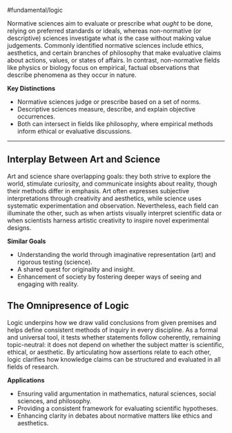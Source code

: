 #fundamental/logic 

Normative sciences aim to evaluate or prescribe what *ought* to be done, relying on preferred standards or ideals, whereas non-normative (or descriptive) sciences investigate what *is* the case without making value judgements. Commonly identified normative sciences include ethics, aesthetics, and certain branches of philosophy that make evaluative claims about actions, values, or states of affairs. In contrast, non-normative fields like physics or biology focus on empirical, factual observations that describe phenomena as they occur in nature.

**Key Distinctions**  
- Normative sciences judge or prescribe based on a set of norms.  
- Descriptive sciences measure, describe, and explain objective occurrences.  
- Both can intersect in fields like philosophy, where empirical methods inform ethical or evaluative discussions.

---

## Interplay Between Art and Science

Art and science share overlapping goals: they both strive to explore the world, stimulate curiosity, and communicate insights about reality, though their methods differ in emphasis. Art often expresses subjective interpretations through creativity and aesthetics, while science uses systematic experimentation and observation. Nevertheless, each field can illuminate the other, such as when artists visually interpret scientific data or when scientists harness artistic creativity to inspire novel experimental designs.

**Similar Goals**  
- Understanding the world through imaginative representation (art) and rigorous testing (science).  
- A shared quest for originality and insight.  
- Enhancement of society by fostering deeper ways of seeing and engaging with reality.

## The Omnipresence of Logic

Logic underpins how we draw valid conclusions from given premises and helps define consistent methods of inquiry in every discipline. As a formal and universal tool, it tests whether statements follow coherently, remaining topic-neutral: it does not depend on whether the subject matter is scientific, ethical, or aesthetic. By articulating how assertions relate to each other, logic clarifies how knowledge claims can be structured and evaluated in all fields of research.

**Applications**  
- Ensuring valid argumentation in mathematics, natural sciences, social sciences, and philosophy.  
- Providing a consistent framework for evaluating scientific hypotheses.  
- Enhancing clarity in debates about normative matters like ethics and aesthetics.